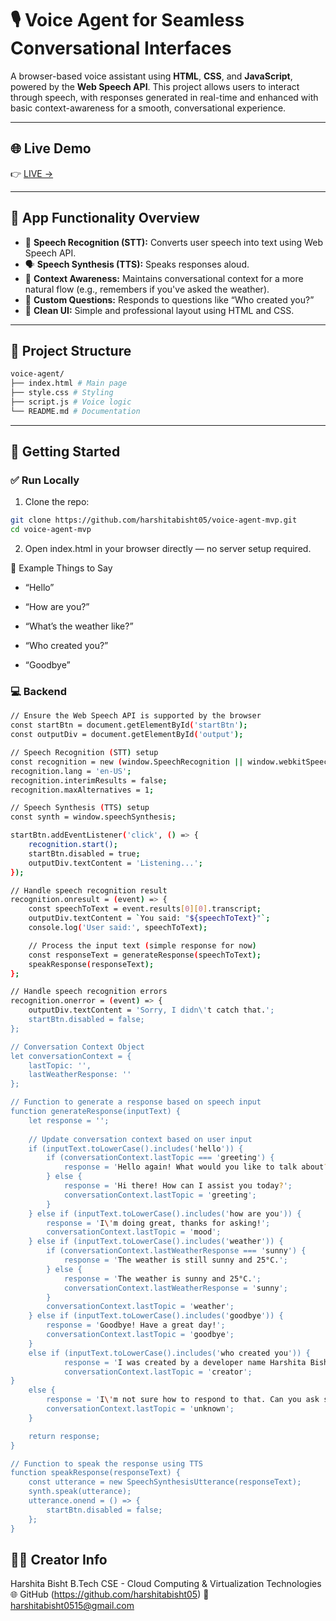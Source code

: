 # 🎙️ Voice Agent for Seamless Conversational Interfaces

A browser-based voice assistant using **HTML**, **CSS**, and **JavaScript**, powered by the **Web Speech API**. This project allows users to interact through speech, with responses generated in real-time and enhanced with basic context-awareness for a smooth, conversational experience.

---

## 🌐 Live Demo

👉 [LIVE ->](https://stunning-bubblegum-70be6a.netlify.app/)  

---

## 🧠 App Functionality Overview

- 🎤 **Speech Recognition (STT):** Converts user speech into text using Web Speech API.
- 🗣️ **Speech Synthesis (TTS):** Speaks responses aloud.
- 🧠 **Context Awareness:** Maintains conversational context for a more natural flow (e.g., remembers if you've asked the weather).
- 🙋 **Custom Questions:** Responds to questions like “Who created you?”
- 🎨 **Clean UI:** Simple and professional layout using HTML and CSS.

---

## 📁 Project Structure
```bash
voice-agent/
├── index.html # Main page
├── style.css # Styling
├── script.js # Voice logic
└── README.md # Documentation
```

---

## 🚀 Getting Started

### ✅ Run Locally

1. Clone the repo:
```bash
git clone https://github.com/harshitabisht05/voice-agent-mvp.git
cd voice-agent-mvp
```
2. Open index.html in your browser directly — no server setup required.

🧪 Example Things to Say
- “Hello”

- “How are you?”

- “What’s the weather like?”

- “Who created you?”

- “Goodbye”

### 💻 Backend 
```bash
// Ensure the Web Speech API is supported by the browser
const startBtn = document.getElementById('startBtn');
const outputDiv = document.getElementById('output');

// Speech Recognition (STT) setup
const recognition = new (window.SpeechRecognition || window.webkitSpeechRecognition)();
recognition.lang = 'en-US';
recognition.interimResults = false;
recognition.maxAlternatives = 1;

// Speech Synthesis (TTS) setup
const synth = window.speechSynthesis;

startBtn.addEventListener('click', () => {
    recognition.start();
    startBtn.disabled = true;
    outputDiv.textContent = 'Listening...';
});

// Handle speech recognition result
recognition.onresult = (event) => {
    const speechToText = event.results[0][0].transcript;
    outputDiv.textContent = `You said: "${speechToText}"`;
    console.log('User said:', speechToText);

    // Process the input text (simple response for now)
    const responseText = generateResponse(speechToText);
    speakResponse(responseText);
};

// Handle speech recognition errors
recognition.onerror = (event) => {
    outputDiv.textContent = 'Sorry, I didn\'t catch that.';
    startBtn.disabled = false;
};

// Conversation Context Object
let conversationContext = {
    lastTopic: '',
    lastWeatherResponse: ''
};

// Function to generate a response based on speech input
function generateResponse(inputText) {
    let response = '';
    
    // Update conversation context based on user input
    if (inputText.toLowerCase().includes('hello')) {
        if (conversationContext.lastTopic === 'greeting') {
            response = 'Hello again! What would you like to talk about?';
        } else {
            response = 'Hi there! How can I assist you today?';
            conversationContext.lastTopic = 'greeting';
        }
    } else if (inputText.toLowerCase().includes('how are you')) {
        response = 'I\'m doing great, thanks for asking!';
        conversationContext.lastTopic = 'mood';
    } else if (inputText.toLowerCase().includes('weather')) {
        if (conversationContext.lastWeatherResponse === 'sunny') {
            response = 'The weather is still sunny and 25°C.';
        } else {
            response = 'The weather is sunny and 25°C.';
            conversationContext.lastWeatherResponse = 'sunny';
        }
        conversationContext.lastTopic = 'weather';
    } else if (inputText.toLowerCase().includes('goodbye')) {
        response = 'Goodbye! Have a great day!';
        conversationContext.lastTopic = 'goodbye';
    }
    else if (inputText.toLowerCase().includes('who created you')) {
            response = 'I was created by a developer name Harshita Bisht to assist with various tasks and provide information.';
            conversationContext.lastTopic = 'creator';
} 
    else {
        response = 'I\'m not sure how to respond to that. Can you ask something else?';
        conversationContext.lastTopic = 'unknown';
    }

    return response;
}

// Function to speak the response using TTS
function speakResponse(responseText) {
    const utterance = new SpeechSynthesisUtterance(responseText);
    synth.speak(utterance);
    utterance.onend = () => {
        startBtn.disabled = false;
    };
}
```


## 🙋‍♀️ Creator Info
Harshita Bisht
B.Tech CSE - Cloud Computing & Virtualization Technologies
🌐 GitHub (https://github.com/harshitabisht05)
📧 harshitabisht0515@gmail.com


